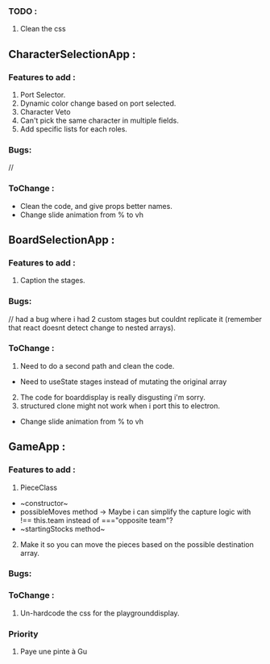 ### TODO :
1. Clean the css

## CharacterSelectionApp : 

### Features to add :
1. Port Selector.
2. Dynamic color change based on port selected.
3. Character Veto
4. Can't pick the same character in multiple fields.
5. Add specific lists for each roles.

### Bugs:
//
### ToChange :
- Clean the code, and give props better names.
- Change slide animation from % to vh

## BoardSelectionApp : 

### Features to add :
1. Caption the stages.

### Bugs:
// had a bug where i had 2 custom stages but couldnt replicate it (remember that react doesnt detect change to nested arrays).
### ToChange :
1. Need to do a second path and clean the code.
- Need to useState stages instead of mutating the original array
2. The code for boarddisplay is really disgusting i'm sorry.
3. structured clone might not work when i port this to electron.
- Change slide animation from % to vh

## GameApp : 

### Features to add :
1. PieceClass
- ~constructor~
- possibleMoves method
 -> Maybe i can simplify the capture logic with !== this.team instead of ==="opposite team"?
- ~startingStocks method~
2. Make it so you can move the pieces based on the possible destination array.

### Bugs:

### ToChange :
1. Un-hardcode the css for the playgrounddisplay.

### Priority
1. Paye une pinte à Gu